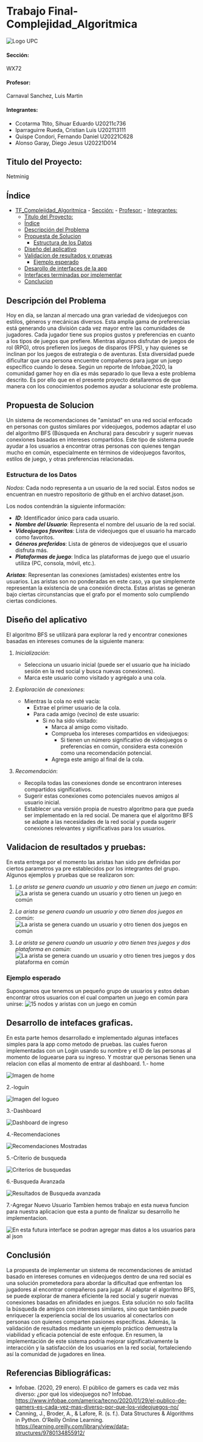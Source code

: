 # Trabajo Final-Complejidad_Algoritmica

![Logo UPC](https://static.wikia.nocookie.net/logopedia/images/2/2d/UPC-Logo-Actual.png/revision/latest/scale-to-width-down/384?cb=20230305155749&path-prefix=es)

#### Sección:
WX72
#### Profesor: 
Carnaval Sanchez, Luis Martin
#### Integrantes:

- Ccotarma Ttito, Sihuar Eduardo U20211c736
- Iparraguirre Rueda, Cristian Luis U202113111
- Quispe Condori, Fernando Daniel U20221C628
- Alonso Garay, Diego Jesus U20221D014

## Titulo del Proyecto: 
Netminig

## Índice
- [TF\_Complejidad\_Algoritmica](#tf_complejidad_algoritmica)
      - [Sección:](#sección)
      - [Profesor:](#profesor)
      - [Integrantes:](#integrantes)
  - [Titulo del Proyecto:](#titulo-del-proyecto)
  - [Índice](#índice)
  - [Descripción del Problema](#descripción-del-problema)
  - [Propuesta de Solucion](#propuesta-de-solucion)
    - [Estructura de los Datos](#estructura-de-los-datos)
  - [Diseño del aplicativo](#diseño-del-aplicativo)
  - [Validacion de resultados y pruevas](#validacion-de-resultados-y-pruevas)
    - [Ejemplo esperado](#ejemplo-esperado)
  - [Desarollo de interfaces de la app](#desarrollo-de-intefaces-graficas)  
  - [Interfaces terminadas por implementar]()
  - [Conclucion](#conclucion)

## Descripción del Problema
Hoy en día, se lanzan al mercado una gran variedad de videojuegos con estilos, géneros
y mecánicas diversos. Esta amplia gama de preferencias está generando una división cada
vez mayor entre las comunidades de jugadores. Cada jugador tiene sus propios gustos y
preferencias en cuanto a los tipos de juegos que prefiere. Mientras algunos disfrutan de
juegos de rol (RPG), otros prefieren los juegos de disparos (FPS), y hay quienes se inclinan
por los juegos de estrategia o de aventuras. Esta diversidad puede dificultar que una persona
encuentre compañeros para jugar un juego específico cuando lo desea. Según un reporte de Infobae,2020, la comunidad gamer hoy en día es más separado lo que lleva a
este problema descrito. Es por ello que en el presente proyecto detallaremos de que manera
con los conocimientos podemos ayudar a solucionar este problema.
## Propuesta de Solucion
Un sistema de recomendaciones de "amistad" en una red social enfocado en personas con gustos similares
por videojuegos, podemos adaptar el uso del algoritmo BFS (Búsqueda en Anchura) para descubrir y sugerir
nuevas conexiones basadas en intereses compartidos. Este tipo de sistema puede ayudar a los usuarios a
encontrar otras personas con quienes tengan mucho en común, especialmente en términos de videojuegos
favoritos, estilos de juego, y otras preferencias relacionadas.

### Estructura de los Datos
*Nodos*: Cada nodo representa a un usuario de la red social. Estos nodos se encuentran en nuestro
repositorio de github en el archivo dataset.json.

Los nodos contendrán la siguiente información:

- ***ID***: Identificador único para cada usuario.
- ***Nombre del Usuario***: Representa el nombre del usuario de la red social.
- **_Videojuegos favoritos_**: Lista de videojuegos que el usuario ha marcado como favoritos.
- **_Géneros preferidos_**: Lista de géneros de videojuegos que el usuario disfruta más.
- **_Plataformas de juego_**: Indica las plataformas de juego que el usuario utiliza (PC, consola, móvil, etc.).

***Aristas***: Representan las conexiones (amistades) existentes entre los usuarios. Las aristas son no ponderadas en este caso, ya que simplemente representan la existencia de una conexión directa. Estas aristas se generan bajo ciertas circunstancias que el grafo por el momento solo cumpliendo ciertas condiciones.

## Diseño del aplicativo

El algoritmo BFS se utilizará para explorar la red y encontrar conexiones basadas en intereses comunes de la siguiente manera:

1. *Inicialización*:
    - Selecciona un usuario inicial (puede ser el usuario que ha iniciado sesión en la red social y busca nuevas conexiones).
    - Marca este usuario como visitado y agrégalo a una cola.

2. *Exploración de conexiones*:
    - Mientras la cola no esté vacía:
        - Extrae el primer usuario de la cola.
        - Para cada amigo (vecino) de este usuario:
            - Si no ha sido visitado:
                - Marca al amigo como visitado.
                - Comprueba los intereses compartidos en videojuegos:
                    - Si tienen un número significativo de videojuegos o preferencias en común, considera esta conexión como una recomendación potencial.
                - Agrega este amigo al final de la cola.

3. *Recomendación*:
    - Recopila todas las conexiones donde se encontraron intereses compartidos significativos.
    - Sugerir estas conexiones como potenciales nuevos amigos al usuario inicial.
    - Establecer una versión propia de nuestro algoritmo para que pueda ser implementado en la red social.
      De manera que el algoritmo BFS se adapte a las necesidades de la red social y pueda sugerir conexiones relevantes y significativas para los usuarios.

## Validacion de resultados y pruebas:
En esta entrega por el momento las aristas han sido pre definidas por ciertos parametros ya pre establecidos por los integrantes del grupo. Algunos ejemplos y pruebas que se realizaron son:

1. *La arista se genera cuando un usuario y otro tienen un juego en común*:
![La arista se genera cuando un usuario y otro tienen un juego en común](Pruebas/aristas_con_1_juego_en_comun.jpg)

2. *La arista se genera cuando un usuario y otro tienen dos juegos en común*:
![La arista se genera cuando un usuario y otro tienen dos juegos en común](Pruebas/aristas_de_2_juegos_=.jpg)

3. *La arista se genera cuando un usuario y otro tienen tres juegos y dos plataforma en común*:
![La arista se genera cuando un usuario y otro tienen tres juegos y dos plataforma en común](Pruebas/aristas_con_3_juegos_=_y_2_plataformas_=.jpg)


### Ejemplo esperado

Supongamos que tenemos un pequeño grupo de usuarios y estos deban encontrar otros usuarios con el cual comparten un juego en común para unirse:
![15 nodos y aristas con un juego en común](Pruebas/Prueba_con_15_nodos_y_aristas_con_1_juego_en_comun.jpg)

## Desarrollo de intefaces graficas.
En esta parte hemos desarrollado e implementado algunas intefaces simples para la app como metodo de pruebas. las cuales fueron implementadas con un Login usando su nombre y el ID de las personas al momento de loguearse para su ingreso. Y mostrar que personas tienen una relacion con ellas al momento de entrar al dashboard.
1.- home

  ![Imagen de home](Intefaces_img/homePage.png)

2.-loguin

  ![Imagen del logueo](Intefaces_img\login.png)

3.-Dashboard

  ![Dashboard de ingreso](Intefaces_img\dashboard.jpg)

4.-Recomendaciones

  ![Recomendaciones Mostradas](Intefaces_img\recomendaciones.png)

5.-Criterio de busqueda

  ![Criterios de busquedas](Intefaces_img\criterio_de_busqueda.jpg)

6.-Busqueda Avanzada

  ![Resultados de Busqueda avanzada](Intefaces_img\busquedas_avanzadas.jpg)

7.-Agregar Nuevo Usuario
Tambien hemos trabajo en esta nueva funcion para nuestra aplicacion que esta a punto de finalizar su desarrollo he implementacion.

  ![En esta futura interface se podran agregar mas datos a los usuarios para al json](Intefaces_img\Agregar_Usuario.jpg)

## Conclusión
La propuesta de implementar un sistema de recomendaciones de amistad basado en intereses comunes en videojuegos dentro de una red social es una solución prometedora para abordar la dificultad que enfrentan los jugadores al encontrar compañeros para jugar. Al adaptar el algoritmo BFS, se puede explorar de manera eficiente la red social y sugerir nuevas conexiones basadas en afinidades en juegos. Esta solución no solo facilita la búsqueda de amigos con intereses similares, sino que también puede enriquecer la experiencia social de los usuarios al conectarlos con personas con quienes comparten pasiones específicas. Además, la validación de resultados mediante un ejemplo práctico demuestra la viabilidad y eficacia potencial de este enfoque. En resumen, la implementación de este sistema podría mejorar significativamente la interacción y la satisfacción de los usuarios en la red social, fortaleciendo así la comunidad de jugadores en línea.
## Referencias Bibliográficas:

- Infobae. (2020, 29 enero). El público de gamers es cada vez más diverso: ¿por qué los videojuegos no? Infobae. https://www.infobae.com/america/tecno/2020/01/29/el-publico-de-gamers-es-cada-vez-mas-diverso-por-que-los-videojuegos-no/
- Canning, J., Broder, A., & Lafore, R. (s. f.). Data Structures & Algorithms in Python. O’Reilly Online Learning. https://learning.oreilly.com/library/view/data-structures/9780134855912/

[Intefaces_img/home.png]: Interfaces_img/home.png
